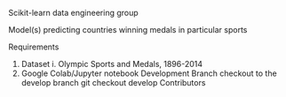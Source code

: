 Scikit-learn data engineering group

Model(s) predicting countries winning medals in particular sports

Requirements
1.	Dataset
i.	Olympic Sports and Medals, 1896-2014
2.	Google Colab/Jupyter notebook
Development Branch
checkout to the develop branch
git checkout develop
Contributors

